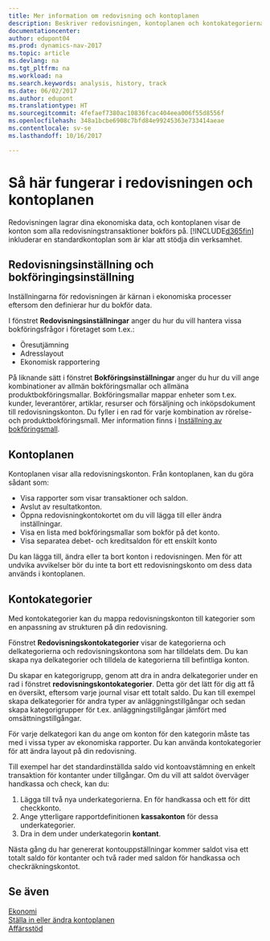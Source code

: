```yaml
---
title: Mer information om redovisning och kontoplanen
description: Beskriver redovisningen, kontoplanen och kontokategorierna.
documentationcenter: 
author: edupont04
ms.prod: dynamics-nav-2017
ms.topic: article
ms.devlang: na
ms.tgt_pltfrm: na
ms.workload: na
ms.search.keywords: analysis, history, track
ms.date: 06/02/2017
ms.author: edupont
ms.translationtype: HT
ms.sourcegitcommit: 4fefaef7380ac10836fcac404eea006f55d8556f
ms.openlocfilehash: 348a1bcbe6908c7bfd84e99245363e733414aeae
ms.contentlocale: sv-se
ms.lasthandoff: 10/16/2017

---
```

# <a name="understanding-the-general-ledger-and-the-coa"></a>Så här fungerar i redovisningen och kontoplanen
Redovisningen lagrar dina ekonomiska data, och kontoplanen visar de konton som alla redovisningstransaktioner bokförs på. [!INCLUDE[d365fin](includes/d365fin_md.md)] inkluderar en standardkontoplan som är klar att stödja din verksamhet.

## <a name="general-ledger-setup-and-general-posting-setup"></a>Redovisningsinställning och bokföringingsinställning
Inställningarna för redovisningen är kärnan i ekonomiska processer eftersom den definierar hur du bokför data.  

I fönstret **Redovisningsinställningar** anger du hur du vill hantera vissa bokföringsfrågor i företaget som t.ex.:  

* Öresutjämning  
* Adresslayout  
* Ekonomisk rapportering  

På liknande sätt i fönstret **Bokföringsinställningar** anger du hur du vill ange kombinationer av allmän bokföringsmallar och allmäna produktbokföringsmallar. Bokföringsmallar mappar enheter som t.ex. kunder, leverantörer, artiklar, resurser och försäljning och inköpsdokument till redovisningskonton. Du fyller i en rad för varje kombination av rörelse- och produktbokföringsmall. Mer information finns i [Inställning av bokföringsmall](finance-posting-groups.md).  

## <a name="the-chart-of-accounts"></a>Kontoplanen
Kontoplanen visar alla redovisningskonton. Från kontoplanen, kan du göra sådant som:  

* Visa rapporter som visar transaktioner och saldon.  
* Avslut av resultatkonton.  
* Öppna redovisningkontokortet om du vill lägga till eller ändra inställningar.  
* Visa en lista med bokföringsmallar som bokför på det konto.
* Visa separatea debet- och kreditsaldon för ett enskilt konto  

Du kan lägga till, ändra eller ta bort konton i redovisningen. Men för att undvika avvikelser bör du inte ta bort ett redovisningskonto om dess data används i kontoplanen.  

## <a name="account-categories"></a>Kontokategorier
Med kontokategorier kan du mappa redovisningskonton till kategorier som en anpassning av strukturen på din redovisning.  

Fönstret **Redovisningskontokategorier** visar de kategorierna och delkategorierna och redovisningskontona som har tilldelats dem. Du kan skapa nya delkategorier och tilldela de kategorierna till befintliga konton.  

Du skapar en kategorigrupp, genom att dra in andra delkategorier under en rad i fönstret **redovisningskontokategorier**. Detta gör det lätt för dig att få en översikt, eftersom varje journal visar ett totalt saldo. Du kan till exempel skapa delkategorier för andra typer av anläggningstillgångar och sedan skapa kategorigrupper för t.ex. anläggningstillgångar jämfört med omsättningstillgångar.  

För varje delkategori kan du ange om konton för den kategorin måste tas med i vissa typer av ekonomiska rapporter. Du kan använda kontokategorier för att ändra layout på din redovisning.  

Till exempel har det standardinställda saldo vid kontoavstämning en enkelt transaktion för kontanter under tillgångar. Om du vill att saldot överväger handkassa och check, kan du:  

1. Lägga till två nya underkategorierna. En för handkassa och ett för ditt checkkonto.  
2. Ange ytterligare rapportdefinitionen **kassakonton** för dessa underkategorier.  
3. Dra in dem under underkategorin **kontant**.  

Nästa gång du har genererat kontouppställningar kommer saldot visa ett totalt saldo för kontanter och två rader med saldon för handkassa och checkräkningskontot.  

## <a name="see-also"></a>Se även
[Ekonomi](finance.md)  
[Ställa in eller ändra kontoplanen](finance-setup-chart-accounts.md)  
[Affärsstöd](bi.md)  

